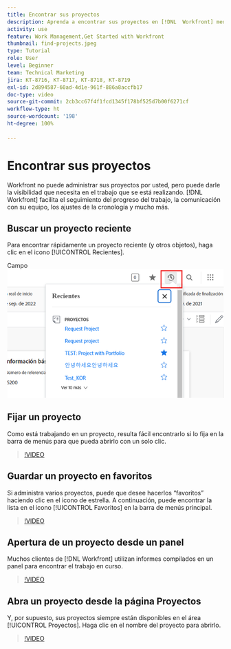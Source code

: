 ```yaml
---
title: Encontrar sus proyectos
description: Aprenda a encontrar sus proyectos en [!DNL  Workfront] mediante pines, favoritos, paneles y la página [!UICONTROL Proyectos].
activity: use
feature: Work Management,Get Started with Workfront
thumbnail: find-projects.jpeg
type: Tutorial
role: User
level: Beginner
team: Technical Marketing
jira: KT-8716, KT-8717, KT-8718, KT-8719
exl-id: 2d894587-60ad-4d1e-961f-886a8accfb17
doc-type: video
source-git-commit: 2cb3cc67f4f1fcd1345f178bf525d7b00f6271cf
workflow-type: ht
source-wordcount: '198'
ht-degree: 100%

---
```


# Encontrar sus proyectos

Workfront no puede administrar sus proyectos por usted, pero puede darle la visibilidad que necesita en el trabajo que se está realizando. [!DNL Workfront] facilita el seguimiento del progreso del trabajo, la comunicación con su equipo, los ajustes de la cronología y mucho más.

<!---
In this section, you will learn how to:

Find your projects in [!DNL Workfront]
Make your project visible to stakeholders
Find project communications
Use [!DNL Workfront] features when reviewing the task list to monitor project progress
--->

## Buscar un proyecto reciente

Para encontrar rápidamente un proyecto reciente (y otros objetos), haga clic en el icono [!UICONTROL Recientes].

Campo ![[!UICONTROL Estado] expandido en el encabezado del proyecto](assets/recents.png)

## Fijar un proyecto

Como está trabajando en un proyecto, resulta fácil encontrarlo si lo fija en la barra de menús para que pueda abrirlo con un solo clic.

>[!VIDEO](https://video.tv.adobe.com/v/335038/?quality=12&learn=on)

## Guardar un proyecto en favoritos

Si administra varios proyectos, puede que desee hacerlos “favoritos” haciendo clic en el icono de estrella. A continuación, puede encontrar la lista en el icono [!UICONTROL Favoritos] en la barra de menús principal.

>[!VIDEO](https://video.tv.adobe.com/v/335039/?quality=12&learn=on)


## Apertura de un proyecto desde un panel

Muchos clientes de [!DNL Workfront] utilizan informes compilados en un panel para encontrar el trabajo en curso.

>[!VIDEO](https://video.tv.adobe.com/v/335041/?quality=12&learn=on)


## Abra un proyecto desde la página Proyectos

Y, por supuesto, sus proyectos siempre están disponibles en el área [!UICONTROL Proyectos]. Haga clic en el nombre del proyecto para abrirlo.

>[!VIDEO](https://video.tv.adobe.com/v/335040/?quality=12&learn=on)
